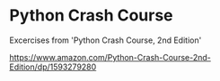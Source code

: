# Python Crash Course

Excercises from 'Python Crash Course, 2nd Edition' 

https://www.amazon.com/Python-Crash-Course-2nd-Edition/dp/1593279280






